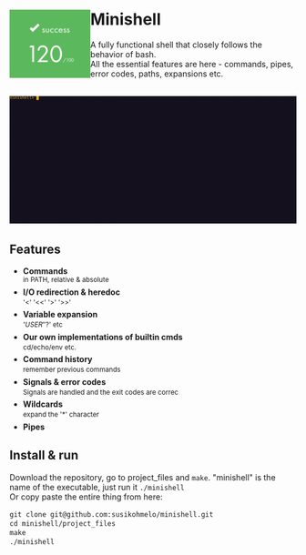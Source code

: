 # Minishell <img align="left" src="https://github.com/susikohmelo/minishell/blob/main/readme_files/score.png" height="120"/>
A fully functional shell that closely follows the behavior of bash. <br/>
All the essential features are here - commands, pipes, error codes, paths, expansions etc.

<br/>

<img src="https://github.com/susikohmelo/minishell/blob/main/readme_files/minishell_minidemo.gif"/>

## Features
* **Commands** <br/>
<sup> in PATH, relative & absolute
* **I/O redirection & heredoc** <br/>
<sup> '<' '<<' '>' '>>' <sup/>
* **Variable expansion** <br/>
<sup> '$USER' '$?' etc <sup/>
* **Our own implementations of builtin cmds** <br/>
<sup> cd/echo/env etc. <sup/>
* **Command history** <br/>
<sup> remember previous commands <sup/>
* **Signals & error codes** <br/>
<sup> Signals are handled and the exit codes are correc <sup/>
* **Wildcards** <br/>
<sup> expand the '*' character <sup/>
* **Pipes**
## Install & run
Download the repository, go to project_files and `make`. "minishell" is the name of the executable, just run it `./minishell`<br/>
Or copy paste the entire thing from here:
```
git clone git@github.com:susikohmelo/minishell.git
cd minishell/project_files
make
./minishell
```
